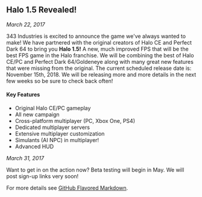 ## Halo 1.5 Revealed!

_March 22, 2017_

343 Industries is excited to announce the game we've always wanted to make! We have partnered with the original creators of Halo CE and Perfect Dark 64 to bring you **Halo 1.5!** A new, much improved FPS that will be the best FPS game in the Halo franchise. We will be combining the best of Halo CE/PC and Perfect Dark 64/Goldeneye along with many great new features that were missing from the original. The current scheduled release date is: November 15th, 2018. We will be releasing more and more details in the next few weeks so be sure to check back often!

#### Key Features
- Original Halo CE/PC gameplay
- All new campaign
- Cross-platform multiplayer (PC, Xbox One, PS4)
- Dedicated multiplayer servers
- Extensive multiplayer customization
- Simulants (AI NPC) in multiplayer!
- Advanced HUD

_March 31, 2017_

Want to get in on the action now? Beta testing will begin in May. We will post sign-up links very soon!



For more details see [GitHub Flavored Markdown](https://guides.github.com/features/mastering-markdown/).
